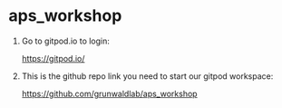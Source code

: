 # aps_workshop

1) Go to gitpod.io to login:

   https://gitpod.io/

2) This is the github repo link you need to start our gitpod workspace:

   https://github.com/grunwaldlab/aps_workshop
